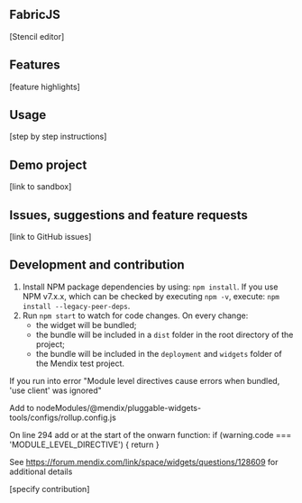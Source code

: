 ## FabricJS
[Stencil editor]

## Features
[feature highlights]

## Usage
[step by step instructions]

## Demo project
[link to sandbox]

## Issues, suggestions and feature requests
[link to GitHub issues]

## Development and contribution

1. Install NPM package dependencies by using: `npm install`. If you use NPM v7.x.x, which can be checked by executing `npm -v`, execute: `npm install --legacy-peer-deps`.
1. Run `npm start` to watch for code changes. On every change:
    - the widget will be bundled;
    - the bundle will be included in a `dist` folder in the root directory of the project;
    - the bundle will be included in the `deployment` and `widgets` folder of the Mendix test project.

If you run into error "Module level directives cause errors when bundled, 'use client' was ignored"

Add to nodeModules/@mendix/pluggable-widgets-tools/configs/rollup.config.js

On line 294 add or at the start of the onwarn function:
        if (warning.code === 'MODULE_LEVEL_DIRECTIVE') {
            return
        }

See https://forum.mendix.com/link/space/widgets/questions/128609 for additional details

[specify contribution]
